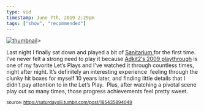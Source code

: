 ```yaml
---
type: vid
timestamp: June 7th, 2019 2:29pm
tags: ["show", "recommended"]
---
```

[![thumbnail](http://i3.ytimg.com/vi/kaPgQrw_Ywk/hqdefault.jpg)](https://www.youtube.com/watch?v=kaPgQrw_Ywk)>
    
Last night I finally sat down and played a bit of <a href="https://www.gog.com/game/sanitarium" target="_blank">Sanitarium </a>for the first time.  I’ve never felt a strong need to play it because <a href="https://www.youtube.com/playlist?list=PLE50D27DF4F83907F" target="_blank">Adkit2′s 2009 playthrough</a> is one of my favorite Let’s Plays and I've watched it through countless times, night after night.
It’s definitely an interesting experience 
feeling through the clunky hit boxes for myself 10 years later, and finding little details that I didn’t pay attention to in the Let’s Play.  Plus, after watching a pivotal scene play out so many times, those progress achievements feel pretty sweet.
 
  
<small>source: https://saturdayxiii.tumblr.com/post/185435894049</small>